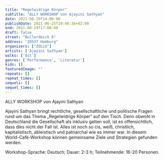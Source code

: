 ```yaml
---
title: "Regelwidrige Körper"
subtitle: "ALLY WORKSHOP von Ajayini Sathyan"
date: 2021-08-29T14:00:00
publishDate: 2021-06-25T19:40:36+02:00
end: 2021-08-29T17:00:00
draft: false
street: "Bullerdeich 6"
address: "20537 Hamburg"
organizers: ["ZOLLO"]
artists: ['Ajayini Sathyan']
walks: ['Ost']
genres: ['Performance', 'Literatur']
kids: []
featuredImage: ""
repeats: []
repeat_times: []
sequels: []
sequel_times: []
---
```


ALLY WORKSHOP von Ajayini Sathyan



Ajayini Sathyan bringt rechtliche, gesellschaftliche und politische Fragen rund um das Thema „Regelwidrige Körper“ auf den Tisch. Denn obwohl in Deutschland die Gesellschaft als inklusiv gelten soll, ist es offensichtlich, dass dies nicht der Fall ist. Alles ist noch so cis, weiß, christlich, kapitalistisch, ableistisch und patriarchal wie es immer war. In diesem World-Café-Workshop können gemeinsame Ziele und Strategien gefunden werden.



Workshop-Sprache: Deutsch; Dauer: 2-3 h; Teilnehmende: 16-20 Personen.